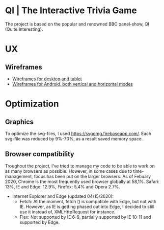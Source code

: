 # QI | The Interactive Trivia Game

The project is based on the popular and renowned BBC panel-show, QI (Quite Interesting).

# UX 

## Wireframes

- [Wireframes for desktop and tablet](assets\images\wireframes\Desktoptrivia.pdf)
- [Wireframes for Android, both vertical and horizontal modes](assets\images\wireframes\Triviamobile.pdf)

# Optimization

## Graphics
To optimize the svg-files, I used https://svgomg.firebaseapp.com/. Each svg-file was reduced by 9%-70%, as a result saved memory space.

## Browser compatibility

Troughout the project, I've tried to manage my code to be able to work on as many 
browsers as possible. However, in some cases due to time-management, focus has been 
put on the larger browsers. As of Febuary 2020, Chrome is the most frequently used 
browser globally at 58,1%. Safari: 13%, IE and Edge: 12.9%, Firefox: 5,4% and Opera 2.7%.

* Internet Explorer and Edge (updated 04/15/2020):
    * Fetch: At the moment, fetch () is compatible with Edge, but not with IE.
    However, as IE is getting phased out into Edge, I decided to still use it instead of,
    XMLHttpRequest for instance.
    * Flex: Not supported by IE 6-9, partially supported by IE 10-11 and supported by Edge.